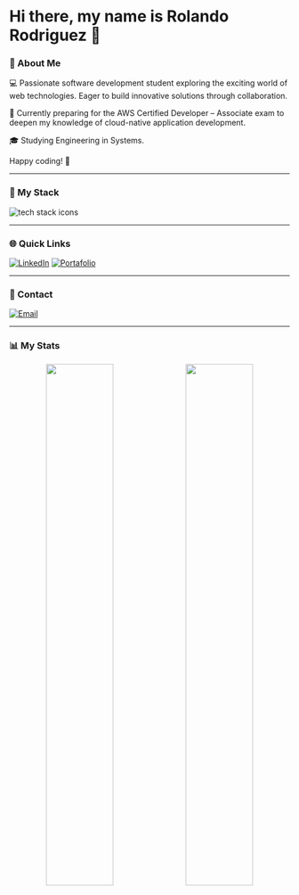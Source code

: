 # Hi there, my name is Rolando Rodriguez 👋

### 📌 About Me

💻 Passionate software development student exploring the exciting world of web technologies. Eager to build innovative solutions through collaboration.

🌱 Currently preparing for the AWS Certified Developer – Associate exam to deepen my knowledge of cloud-native application development.

🎓 Studying Engineering in Systems.


Happy coding! 🚀

---

### 🧰 My Stack
<p>
  <img src="https://skillicons.dev/icons?i=cs,php,go,python,js,ts,html,css,dotnet,laravel,react,tailwind,jest,vite,mysql,mongodb,redis,git,github,gitlab,postman,docker,aws,linux,visualstudio,vscode&perline=13" alt="tech stack icons"/>
</p>

---

### 🌐 Quick Links
[![LinkedIn](https://img.shields.io/badge/LinkedIn-Rolando_Rodriguez-0077B5?style=for-the-badge&logo=linkedin&logoColor=white&labelColor=101010)](https://www.linkedin.com/in/rolando-rodriguez-garcia/)
[![Portafolio](https://img.shields.io/badge/Portafolio-rolandor.dev-61DAFB?style=for-the-badge&logo=react&logoColor=white&labelColor=101010)](https://rolandor.dev)

---

### 📧 Contact
[![Email](https://img.shields.io/badge/Email-roolandoorg@gmail.com-D14836?style=for-the-badge&logo=gmail&logoColor=white&labelColor=101010)](mailto:roolandoorg@gmail.com)

---

### 📊 My Stats
<p align="center">
  <img src="https://github-readme-stats.vercel.app/api?username=rolando-r&theme=transparent&show_icons=true&hide_border=true&count_private=true" width="49%" />
  <img src="https://github-readme-streak-stats.herokuapp.com/?user=rolando-r&theme=transparent&hide_border=true" width="49%" />
</p>
